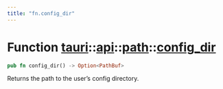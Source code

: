 ```yaml
---
title: "fn.config_dir"
---
```


# Function [tauri](/docs/api/rust/tauri/../../index.html)::​[api](/docs/api/rust/tauri/../index.html)::​[path](/docs/api/rust/tauri/index.html)::​[config_dir](/docs/api/rust/tauri/)

```rs
pub fn config_dir() -> Option<PathBuf>
```

Returns the path to the user’s config directory.
